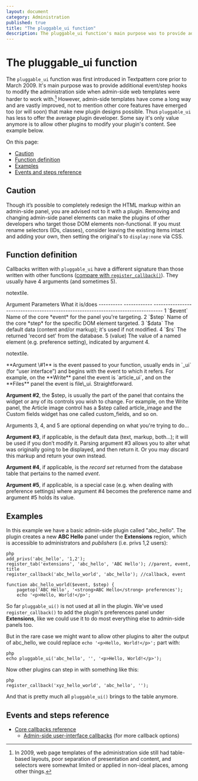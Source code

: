 ```yaml
---
layout: document
category: Administration
published: true
title: "The pluggable_ui function"
description: The pluggable_ui function's main purpose was to provide additional event/step hooks to modify the administration side.
---
```


# The pluggable_ui function

The `pluggable_ui` function was first introduced in Textpattern core prior to March 2009. It's main purpose was to provide additional event/step hooks to modify the administration side when admin-side web templates were harder to work with.[^1] However, admin-side templates have come a long way and are vastly improved, not to mention other core features have emerged too (or will soon) that make new plugin designs possible. Thus `pluggable_ui` has less to offer the average plugin developer. Some say it's only value anymore is to allow other plugins to modify your plugin's content. See example below.

On this page:

-   [Caution](#sec1)
-   [Function definition](#sec2)
-   [Examples](#sec3)
-   [Events and steps reference](#sec4)

## Caution

Though it’s possible to completely redesign the HTML markup within an
admin-side panel, you are advised not to it with a plugin. Removing and
changing admin-side panel elements can make the plugins of other
developers who target those DOM elements non-functional. If you must
rename selectors (IDs, classes), consider leaving the existing items
intact and adding your own, then setting the original's to
`display:none` via CSS.

## Function definition

Callbacks written with `pluggable_ui` have a different signature than
those written with other functions ([compare with
`register_callback()`](#)). They usually have 4 arguments (and sometimes
5).

notextile.

<div class="tabular-data" itemscope itemtype="http://schema.org/Table">
  Argument   Parameters   What it is/does
  ---------- ------------ ----------------------------------------------------------------------------------
  1          `$event`     Name of the core *event* for the panel you're targeting.
  2          `$step`      Name of the core *step* for the specific DOM element targeted.
  3          `$data`      The default data (content and/or markup); it's used if not modified.
  4          `$rs`        The returned 'record set' from the database.
  5          (value)      The value of a named element (e.g. preference setting), indicated by argument 4.

notextile.

</div>
**Argument \#1** is the event passed to your function, usually ends in
`_ui` (for “user interface”) and begins with the event to which it
refers. For example, on the **Write** panel the event is `article_ui`,
and on the **Files** panel the event is file\_ui. Straightforward.

**Argument \#2**, the \$step, is usually the part of the panel that
contains the widget or any of its controls you wish to change. For
example, on the Write panel, the Article image control has a \$step
called article\_image and the Custom fields widget has one called
custom\_fields, and so on.

Arguments 3, 4, and 5 are optional depending on what you're trying to
do...

**Argument \#3**, if applicable, is the default data (text, markup,
both...); it will be used if you don’t modify it. Parsing argument \#3
allows you to alter what was originally going to be displayed, and then
return it. Or you may discard this markup and return your own instead.

**Argument \#4**, if applicable, is the *record set* returned from the
database table that pertains to the named *event*.

**Argument \#5**, if applicable, is a special case (e.g. when dealing
with preference settings) where argument \#4 becomes the preference name
and argument \#5 holds its value.

## Examples

In this example we have a basic admin-side plugin called "abc\_hello".
The plugin creates a new **ABC Hello** panel under the **Extensions**
region, which is accessible to administrators and *publishers* (i.e.
privs 1,2 users):

    php
    add_privs('abc_hello', '1,2');
    register_tab('extensions', 'abc_hello', 'ABC Hello'); //parent, event, title
    register_callback('abc_hello_world', 'abc_hello'); //callback, event

    function abc_hello_world($event, $step) {
        pagetop('ABC Hello', '<strong>ABC Hello</strong> preferences');
        echo '<p>Hello, World!</p>';

So far `pluggable_ui()` is not used at all in the plugin. We've used
`register_callback()` to add the plugin's preferences panel under
**Extensions**, like we could use it to do most everything else to
admin-side panels too.

But in the rare case we might want to allow other plugins to alter the
output of abc\_hello, we could replace `echo '<p>Hello, World!</p>';`
part with:

    php
    echo pluggable_ui('abc_hello', '', '<p>Hello, World!</p>');

Now other plugins can step in with something like this:

    php
    register_callback('xyz_hello_world', 'abc_hello', '');

And that is pretty much all `pluggable_ui()` brings to the table
anymore.

## Events and steps reference

-   [Core callbacks
    reference](http://docs.textpattern.io/development/core-callbacks-reference)
    -   [Admin-side user-interface
        callbacks](http://docs.textpattern.io/development/core-callbacks-reference#sec2-4)
        (for more callback options)

[^1]: In 2009, web page templates of the administration side still had table-based layouts, poor separation of presentation and content, and selectors were somewhat limited or applied in non-ideal places, among other things.
